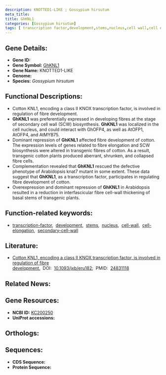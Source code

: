 ```yaml
---
description: KNOTTED1-LIKE ; Gossypium hirsutum
meta_title:
title: GhKNL1
categories: [Gossypium hirsutum]
tags: [ transcription factor,development,stems,nucleus,cell wall,cell elongation,secondary cell wall ]
---
```


## Gene Details:
- **Gene ID:** []()
- **Gene Symbol:** <u>GhKNL1</u>
- **Gene Name:** KNOTTED1-LIKE
- **Genome:** []()
- **Species:** *Gossypium hirsutum*

## Functional Descriptions:
   - Cotton KNL1, encoding a class II KNOX transcription factor, is involved in regulation of fibre development.
   - **GhKNL1** was preferentially expressed in developing fibres at the stage of secondary cell wall (SCW) biosynthesis. **GhKNL1** was localized in the cell nucleus, and could interact with GhOFP4, as well as AtOFP1, AtOFP4, and AtMYB75.
   - Dominant repression of **GhKNL1** affected fibre development of cotton. The expression levels of genes related to fibre elongation and SCW biosynthesis were altered in transgenic fibres of cotton. As a result, transgenic cotton plants produced aberrant, shrunken, and collapsed fibre cells.
   - Complementation revealed that **GhKNL1** rescued the defective phenotype of Arabidopsis knat7 mutant in some extent. These data suggest that **GhKNL1**, as a transcription factor, participates in regulating fibre development of cotton.
   - Overexpression and dominant repression of **GhKNL1** in Arabidopsis resulted in a reduction in interfascicular fibre cell-wall thickening of basal stems of transgenic plants.

## Function-related keywords:
   - [transcription-factor](/tags/transcription-factor/),&nbsp;&nbsp;[development](/tags/development/),&nbsp;&nbsp;[stems](/tags/stems/),&nbsp;&nbsp;[nucleus](/tags/nucleus/),&nbsp;&nbsp;[cell-wall](/tags/cell-wall/),&nbsp;&nbsp;[cell-elongation](/tags/cell-elongation/),&nbsp;&nbsp;[secondary-cell-wall](/tags/secondary-cell-wall/)

## Literature:
   - [Cotton KNL1, encoding a class II KNOX transcription factor, is involved in regulation of fibre development.](https://doi.org/10.1093/jxb/eru182)&nbsp;&nbsp;DOI:&nbsp;&nbsp;[10.1093/jxb/eru182](https://doi.org/10.1093/jxb/eru182);&nbsp;&nbsp;PMID:&nbsp;&nbsp;[24831118](https://pubmed.ncbi.nlm.nih.gov/24831118/)

## Related News:

## Gene Resources:
- **NCBI ID:**  [KC200250](https://www.ncbi.nlm.nih.gov/gene/?term=KC200250)
- **UniProt accessions:**  [](https://www.uniprot.org/uniprotkb//entry)

## Orthologs:

## Sequences:
- **CDS Sequence:**
- **Protein Sequence:**
